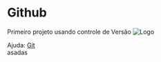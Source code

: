 # Github 
Primeiro projeto usando controle de Versão
![Logo](https://github.com/favicon.ico)

Ajuda: [Git](https://git-scm.com/doc)       
asadas
